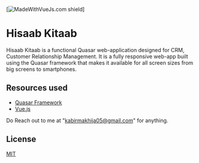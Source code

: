 [![MadeWithVueJs.com shield](https://madewithvuejs.com/storage/repo-shields/2437-shield.svg)]


# Hisaab Kitaab 

Hisaab Kitaab is a functional Quasar web-application designed for CRM, Customer Relationship Management. It is a fully responsive web-app built using the Quasar framework that makes it available for all screen sizes from big screens to smartphones.

## Resources used
* [Quasar Framework](https://quasar.dev/)
* [Vue.js](https://vuejs.org/)

Do Reach out to me at "kabirmakhija05@gmail.com" for anything.

## License

[MIT](http://opensource.org/licenses/MIT)
